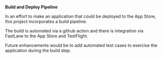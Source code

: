 **Build and Deploy Pipeline**

In an effort to make an application that could be deployed to the App Store, this project incorporates a build pipeline.

The build is automated via a github action and there is integration via FastLane to the App Store and TestFlight.

Future enhancements would be to add automated test cases to exercise the application during the build step.
